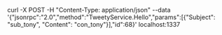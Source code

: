 curl -X POST -H "Content-Type: application/json" --data '{"jsonrpc":"2.0","method":"TweetyService.Hello","params":[{"Subject": "sub_tony", "Content": "con_tony"}],"id":68}' localhost:1337

